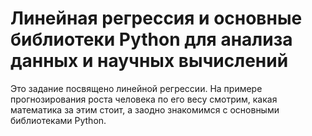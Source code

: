 # Линейная регрессия и основные библиотеки Python для анализа данных и научных вычислений

Это задание посвящено линейной регрессии. На примере прогнозирования роста человека по его весу смотрим, какая математика за этим стоит, а заодно знакомимся с основными библиотеками Python.

